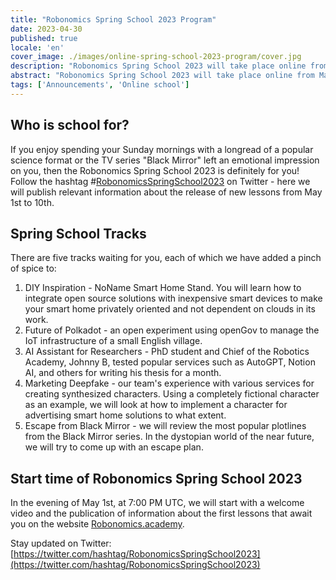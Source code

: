 ```yaml
---
title: "Robonomics Spring School 2023 Program"
date: 2023-04-30
published: true
locale: 'en'
cover_image: ./images/online-spring-school-2023-program/cover.jpg
description: "Robonomics Spring School 2023 will take place online from May 1st to May 10th. You can expect five training tracks, each dedicated to the application of the most modern internet technologies for personal, professional, and home use."
abstract: "Robonomics Spring School 2023 will take place online from May 1st to May 10th. You can expect five training tracks, each dedicated to the application of the most modern internet technologies for personal, professional, and home use."
tags: ['Announcements', 'Online school']
---
```


## Who is school for?

If you enjoy spending your Sunday mornings with a longread of a popular science format or the TV series "Black Mirror" left an emotional impression on you, then the Robonomics Spring School 2023 is definitely for you! Follow the hashtag #[RobonomicsSpringSchool2023](https://twitter.com/search?q=%2523RobonomicsSpringSchool2023) on Twitter - here we will publish relevant information about the release of new lessons from May 1st to 10th.

## Spring School Tracks

There are five tracks waiting for you, each of which we have added a pinch of spice to:

1. DIY Inspiration - NoName Smart Home Stand. You will learn how to integrate open source solutions with inexpensive smart devices to make your smart home privately oriented and not dependent on clouds in its work.
2. Future of Polkadot - an open experiment using openGov to manage the IoT infrastructure of a small English village.
3. AI Assistant for Researchers - PhD student and Chief of the Robotics Academy, Johnny B, tested popular services such as AutoGPT, Notion AI, and others for writing his thesis for a month.
4. Marketing Deepfake - our team's experience with various services for creating synthesized characters. Using a completely fictional character as an example, we will look at how to implement a character for advertising smart home solutions to what extent.
5. Escape from Black Mirror - we will review the most popular plotlines from the Black Mirror series. In the dystopian world of the near future, we will try to come up with an escape plan.

## Start time of Robonomics Spring School 2023

In the evening of May 1st, at 7:00 PM UTC, we will start with a welcome video and the publication of information about the first lessons that await you on the website [Robonomics.academy](http://robonomics.academy/).

Stay updated on Twitter: [https://twitter.com/hashtag/RobonomicsSpringSchool2023](https://twitter.com/hashtag/RobonomicsSpringSchool2023)